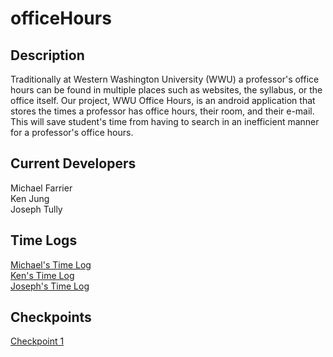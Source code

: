 # officeHours

## Description

Traditionally at Western Washington University (WWU) a professor's office hours can be found in multiple places such as websites, the syllabus, or the office itself.
Our project, WWU Office Hours, is an android application that stores the times a professor has office hours, their room, and their e-mail. This will save student's time from having to search
in an inefficient manner for a professor's office hours.

## Current Developers

Michael Farrier  
Ken Jung  
Joseph Tully  

## Time Logs

[Michael's Time Log](https://gitlab.cs.wwu.edu/farriem/officehours/wikis/Michael's-Time-Log)  
[Ken's Time Log](https://gitlab.cs.wwu.edu/farriem/officehours/wikis/Ken's-Time-Log)  
[Joseph's Time Log](https://gitlab.cs.wwu.edu/farriem/officehours/wikis/Joseph's-Time-log)  

## Checkpoints

[Checkpoint 1](https://gitlab.cs.wwu.edu/farriem/officehours/wikis/Checkpoint-1)
